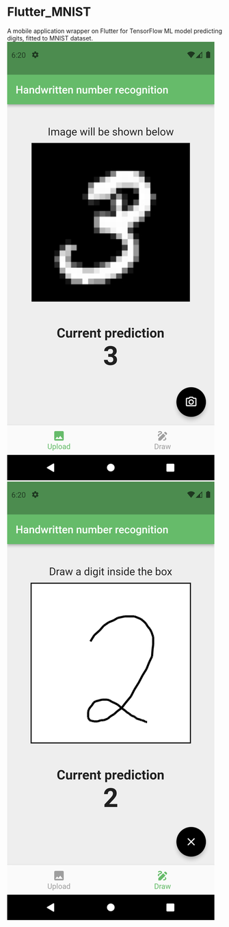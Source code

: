 # Flutter_MNIST
 A mobile application wrapper on Flutter for TensorFlow ML model predicting digits, fitted to MNIST dataset.
![Screenshot of upload page](./Screenshot_upload.png)
![Screenshot of draw page](./Screenshot_draw.png)
